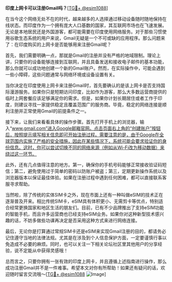 **印度上网卡可以注册Gmail吗？**[[TG💪+ @esim1088](https://t.me/s/esim1088)]

在当今这个网络无处不在的时代，越来越多的人选择通过移动设备随时随地保持在线状态。而印度作为一个拥有庞大人口基数的国家，其互联网市场也在飞速发展。无论是本地居民还是外国游客，都可能需要在印度使用网络服务。对于那些习惯使用谷歌生态系统的用户来说，Gmail无疑是一个不可或缺的应用程序。那么问题来了：在印度购买的上网卡是否能够用来注册Gmail呢？

首先，我们需要明确一点，那就是Gmail的注册并没有严格的地域限制。理论上讲，只要你的设备能够连接到互联网，并且具备发送和接收电子邮件的基本功能，那么你就可以成功地创建一个新的Gmail账户。然而，在实际操作中，可能会遇到一些小障碍，这些问题通常与网络环境或设备设置有关。

当你决定在印度使用上网卡来注册Gmail时，首先要确认的是该上网卡是否支持国际漫游服务。如果你只是短期访问印度，比如作为游客，那么大多数运营商提供的临时上网套餐应该足够满足你的需求。但是，如果你计划长期居住或者工作于印度，则建议寻找一家提供稳定且覆盖范围广的服务商。毕竟，稳定的网络连接是顺利注册并正常使用Gmail的前提条件之一。

接下来，让我们来看看具体的操作步骤。首先打开手机上的浏览器，输入“www.gmail.com”进入Google邮箱官网。点击页面右上角的“创建账户”按钮后，按照提示填写相关信息即可开始注册过程。需要注意的是，由于Google在全球范围内实施了严格的安全措施，因此在某些情况下，系统可能会要求验证你的身份信息。这时，你可以尝试切换不同的网络来源（例如从Wi-Fi改为移动数据）来绕过这一环节。

此外，还有几点值得注意的地方。第一，确保你的手机号码能够正常接收验证码短信；第二，避免使用过于简单的密码以防账户被盗；第三，定期更新操作系统以及浏览器版本以保证最佳体验。如果在注册过程中遇到任何困难，都可以直接联系客服寻求帮助。

当然啦，除了传统的实体SIM卡之外，现在市面上还有一种叫做eSIM的技术正在逐渐普及开来。相比传统SIM卡，eSIM具有体积更小、无需剪卡等优点，特别适合经常更换国家和地区生活的朋友们。目前，已有不少品牌推出了支持eSIM功能的智能手机，而且许多运营商也已经支持eSIM业务。如果你对这种新型技术感兴趣的话，不妨多做些功课再决定是否采用这种方式来进行网络连接。

最后，无论你是打算通过常规SIM卡还是eSIM来实现Gmail注册的目的，都请务必记住遵守当地的法律法规。尤其是在涉及到个人信息保护方面，一定要谨慎行事以免造成不必要的麻烦。同时，也可以关注一下相关论坛社区里其他用户的分享经验，说不定能从中获得灵感哦！

总而言之，只要你拥有一张有效的印度上网卡，并且遵循上述指南进行操作，那么成功注册Gmail并不是一件难事。希望本文对你有所帮助！如果还有疑问的话，欢迎随时留言交流哦～[[TG💪+ @esim1088](https://t.me/s/esim1088) ![Image](https://i.postimg.cc/4NQfJmqS/Snipaste-2025-05-13-00-14-12.png)]